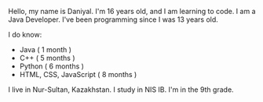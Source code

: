 Hello, my name is Daniyal. I'm 16 years old, and I am learning to code.
I am a Java Developer. I've been programming since I was 13 years old.

I do know:
- Java ( 1 month )
- C++ ( 5 months )
- Python ( 6 months )
- HTML, CSS, JavaScript ( 8 months )

I live in Nur-Sultan, Kazakhstan.
I study in NIS IB. I'm in the 9th grade.
